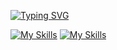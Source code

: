 [![Typing SVG](https://readme-typing-svg.demolab.com?font=Fira+Code&size=24&duration=3000&pause=1000&width=435&lines=Xiaoyang+Liu;Software+Engineering+Student;Lifelong+Learner)](https://git.io/typing-svg)


[![My Skills](https://skillicons.dev/icons?i=typescript,react,python,next,vite,tailwindcss)](https://skillicons.dev)
[![My Skills](https://skillicons.dev/icons?i=javascript,firebase,appwrite)](https://skillicons.dev)
<!---
ERHUTUZI123/ERHUTUZI123 is a ✨ special ✨ repository because its `README.md` (this file) appears on your GitHub profile.
You can click the Preview link to take a look at your changes.
--->
